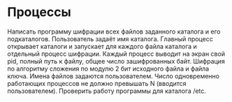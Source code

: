 # Процессы
 Написать программу шифрации всех файлов заданного каталога и его подкаталогов. Пользователь задаёт имя каталога. Главный процесс открывает каталоги и запускает для каждого файла каталога и отдельный процесс шифрации. Каждый процесс выводит на экран свой pid, полный путь к файлу, общее число зашифрованных байт. Шифрация по алгоритму сложения по модулю 2 бит исходного файла и файла ключа. Имена файлов задаются пользователем. Число одновременно работающих процессов не должно превышать N (вводится пользователем). Проверить работу программы для каталога /etc.
